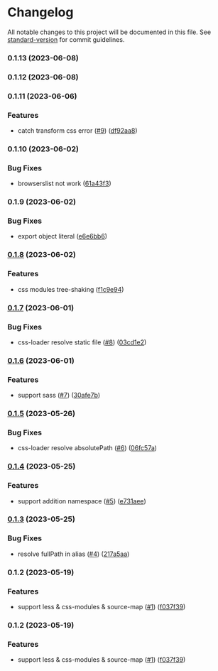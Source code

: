 # Changelog

All notable changes to this project will be documented in this file. See [standard-version](https://github.com/conventional-changelog/standard-version) for commit guidelines.

### 0.1.13 (2023-06-08)

### 0.1.12 (2023-06-08)

### 0.1.11 (2023-06-06)


### Features

* catch transform css error ([#9](https://github.com/noyobo/esbuild-style-loader/issues/9)) ([df92aa8](https://github.com/noyobo/esbuild-style-loader/commit/df92aa863513cb7c3063d6f15cd8f0c721a3b685))

### 0.1.10 (2023-06-02)


### Bug Fixes

* browserslist not work ([61a43f3](https://github.com/noyobo/esbuild-style-loader/commit/61a43f35ed356a54d3875d1245f6146171a09b74))

### 0.1.9 (2023-06-02)


### Bug Fixes

* export object literal ([e6e6bb6](https://github.com/noyobo/esbuild-style-loader/commit/e6e6bb67c2125118a8928be06a61159a8898499c))

### [0.1.8](https://github.com/noyobo/esbuild-style-loader/compare/v0.1.7...v0.1.8) (2023-06-02)


### Features

* css modules tree-shaking ([f1c9e94](https://github.com/noyobo/esbuild-style-loader/commit/f1c9e94d53e76988331bcdf86d5f447628351ab0))

### [0.1.7](https://github.com/noyobo/esbuild-style-loader/compare/v0.1.6...v0.1.7) (2023-06-01)


### Bug Fixes

* css-loader resolve static file ([#8](https://github.com/noyobo/esbuild-style-loader/issues/8)) ([03cd1e2](https://github.com/noyobo/esbuild-style-loader/commit/03cd1e2f03b08be89b0c85d31af6258dada2f9b7))

### [0.1.6](https://github.com/noyobo/esbuild-style-loader/compare/v0.1.5...v0.1.6) (2023-06-01)


### Features

* support sass ([#7](https://github.com/noyobo/esbuild-style-loader/issues/7)) ([30afe7b](https://github.com/noyobo/esbuild-style-loader/commit/30afe7b7909524c3829a84c13ed3b890b6354129))

### [0.1.5](https://github.com/noyobo/esbuild-style-loader/compare/v0.1.4...v0.1.5) (2023-05-26)


### Bug Fixes

* css-loader resolve absolutePath ([#6](https://github.com/noyobo/esbuild-style-loader/issues/6)) ([06fc57a](https://github.com/noyobo/esbuild-style-loader/commit/06fc57ac57512d3de3c0a29ac5dcd39323772799))

### [0.1.4](https://github.com/noyobo/esbuild-style-loader/compare/v0.1.3...v0.1.4) (2023-05-25)


### Features

* support addition namespace ([#5](https://github.com/noyobo/esbuild-style-loader/issues/5)) ([e731aee](https://github.com/noyobo/esbuild-style-loader/commit/e731aee7cf69ab4848c91f5d970106b3ff3d57f2))

### [0.1.3](https://github.com/noyobo/esbuild-style-loader/compare/v0.1.2...v0.1.3) (2023-05-25)


### Bug Fixes

* resolve fullPath in alias ([#4](https://github.com/noyobo/esbuild-style-loader/issues/4)) ([217a5aa](https://github.com/noyobo/esbuild-style-loader/commit/217a5aadd64b4e7d32fe26febe83e7f01fb6db15))

### 0.1.2 (2023-05-19)


### Features

* support less & css-modules & source-map ([#1](https://github.com/noyobo/esbuild-style-loader/issues/1)) ([f037f39](https://github.com/noyobo/esbuild-style-loader/commit/f037f39e73b5cbcf71c67aa15a7a70faba433d63))

### 0.1.2 (2023-05-19)


### Features

* support less & css-modules & source-map ([#1](https://github.com/noyobo/esbuild-style-loader/issues/1)) ([f037f39](https://github.com/noyobo/esbuild-style-loader/commit/f037f39e73b5cbcf71c67aa15a7a70faba433d63))
